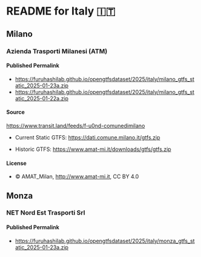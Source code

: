 # README for Italy 🇮🇹

## Milano

### Azienda Trasporti Milanesi (ATM)
#### Published Permalink
 * https://furuhashilab.github.io/opengtfsdataset/2025/italy/milano_gtfs_static_2025-01-23a.zip
 * https://furuhashilab.github.io/opengtfsdataset/2025/italy/milano_gtfs_static_2025-01-22a.zip

#### Source
https://www.transit.land/feeds/f-u0nd-comunedimilano

 * Current Static GTFS: 
https://dati.comune.milano.it/gtfs.zip

 * Historic GTFS: 
https://www.amat-mi.it/downloads/gtfs/gtfs.zip

#### License
 * © AMAT_Milan, http://www.amat-mi.it, CC BY 4.0


## Monza
### NET Nord Est Trasporti Srl
#### Published Permalink
 * https://furuhashilab.github.io/opengtfsdataset/2025/italy/monza_gtfs_static_2025-01-23a.zip

